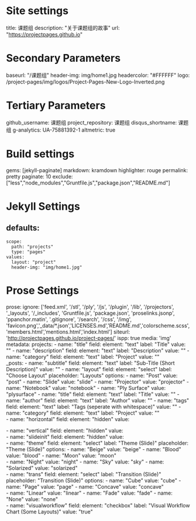 
# Site settings
title: 课题组
description: "关于课题组的故事"
url: "https://projectpages.github.io"




# Secondary Parameters
baseurl: "/课题组"
header-img: img/home1.jpg
headercolor: "#FFFFFF"
logo: /project-pages/img/logos/Project-Pages-New-Logo-Inverted.png

# Tertiary Parameters
github_username:  课题组
project_repository: 课题组
disqus_shortname: 课题组
g-analytics: UA-75881392-1
altmetric: true

# Build settings
gems: [jekyll-paginate]
markdown: kramdown
highlighter: rouge
permalink: pretty
paginate: 10
exclude: ["less","node_modules","Gruntfile.js","package.json","README.md"]

# Jekyll Settings

defaults:
  -
    scope:
      path: "projects"
      type: "pages"
    values:
      layout: "project"
      header-img: "img/home1.jpg"

# Prose Settings
prose:
  ignore: ['feed.xml', '/stl', '/ply', '/js', '/plugin', '/lib', '/projectors', '_layouts', '/_includes', 'Gruntfile.js', 'package.json', 'proselinks.jsonp', 'ppanchor.matin', '.gitignore', '/search', '/css', '/img', 'favicon.png','_data/*.json','LICENSES.md','README.md','colorscheme.scss','members.html','mentions.html','index.html']
  siteurl: 'http://projectpages.github.io/project-pages/'
  ispp: true
  media: 'img'
  metadata:
    projects:
      - name: "title"
        field:
          element: "text"
          label: "Title"
          value: ""
      - name: "description"
        field:
          element: "text"
          label: "Description"
          value: ""
      - name: "category"
        field:
          element: "text"
          label: "Project"
          value: ""           
    _posts:
      - name: "subtitle"
        field:
          element: "text"
          label: "Sub-Title (Short Description)"
          value: ""
      - name: "layout"
        field:
          element: "select"
          label: "Choose Layout"
          placeholder: "Layouts"
          options:
            - name: "Post"
              value: "post"
            - name: "Slide"
              value: "slide"
            - name: "Projector"
              value: "projector"
            - name: "Notebook"
              value: "notebook"
            - name: "Ply Surface"
              value: "plysurface"
      - name: "title"
        field:
          element: "text"
          label: "Title"
          value: ""
      - name: "author"
        field:
          element: "text"
          label: "Author"
          value: ""
      - name: "tags"
        field:
          element: "text"
          label: "Tags (seperate with whitespace)"
          value: ""
      - name: "category"
        field:
          element: "text"
          label: "Project"
          value: ""    
      - name: "horizontal"
        field:
          element: "hidden"
          value: </section></section><section markdown="1" data-background="http://projectpages.github.io/project-pages/img/slidebackground.png"><section markdown="1">
      - name: "vertical"
        field:
          element: "hidden"
          value: </section><section markdown="1">
      - name: "slideinit"
        field:
          element: "hidden"
          value: <section markdown="1" data-background="http://projectpages.github.io/project-pages/img/slidebackground.png"><section markdown="1">
      - name: "theme"
        field:
          element: "select"
          label: "Theme (Slide)"
          placeholder: "Theme (Slide)"
          options:
            - name: "Beige"
              value: "beige"
            - name: "Blood"
              value: "blood"
            - name: "Moon"
              value: "moon"          
            - name: "Night"
              value: "night"
            - name: "Sky"
              value: "sky"
            - name: "Solarized"
              value: "solarized"             
      - name: "trans"
        field:
          element: "select"
          label: "Transition (Slide)"
          placeholder: "Transition (Slide)"
          options:
            - name: "Cube"
              value: "cube"
            - name: "Page"
              value: "page"
            - name: "Concave"
              value: "concave"          
            - name: "Linear"
              value: "linear"
            - name: "Fade"
              value: "fade"
            - name: "None"
              value: "none"             
      - name: "visualworkflow"
        field:
          element: "checkbox"
          label: "Visual Workflow Chart (Some Layouts)"
          value: "true"
